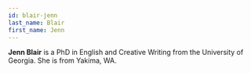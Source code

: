 ```yaml
---
id: blair-jenn
last_name: Blair
first_name: Jenn
---
```

**Jenn Blair** is a PhD in English and Creative Writing from the University of Georgia. She is from Yakima, WA.